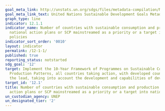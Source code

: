 ```yaml
---
goal_meta_link: http://unstats.un.org/sdgs/files/metadata-compilation/Metadata-Goal-12.pdf
goal_meta_link_text: United Nations Sustainable Development Goals Metadata (pdf 782kB)
graph_type: line
indicator: 12.1.1
indicator_name: Number of countries with sustainable consumption and production (SCP)
  national action plans or SCP mainstreamed as a priority or a target into national
  policies
indicator_sort_order: '0010'
layout: indicator
permalink: /12-1-1/
published: true
reporting_status: notstarted
sdg_goal: '12'
target: Implement the 10-Year Framework of Programmes on Sustainable Consumption and
  Production Patterns, all countries taking action, with developed countries taking
  the lead, taking into account the development and capabilities of developing countries
target_id: '12.1'
title: Number of countries with sustainable consumption and production (SCP) national
  action plans or SCP mainstreamed as a priority or a target into national policies
un_custodian_agency: UNEP
un_designated_tier: '2'
---
```

